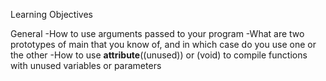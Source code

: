 Learning Objectives

General
-How to use arguments passed to your program
-What are two prototypes of main that you know of, and in which case do you use one or the other
-How to use __attribute__((unused)) or (void) to compile functions with unused variables or parameters